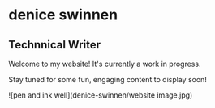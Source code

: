 # denice swinnen
## Technnical Writer

Welcome to my website! It's currently a work in progress. 

Stay tuned for some fun, engaging content to display soon!

![pen and ink well](denice-swinnen/website image.jpg)
